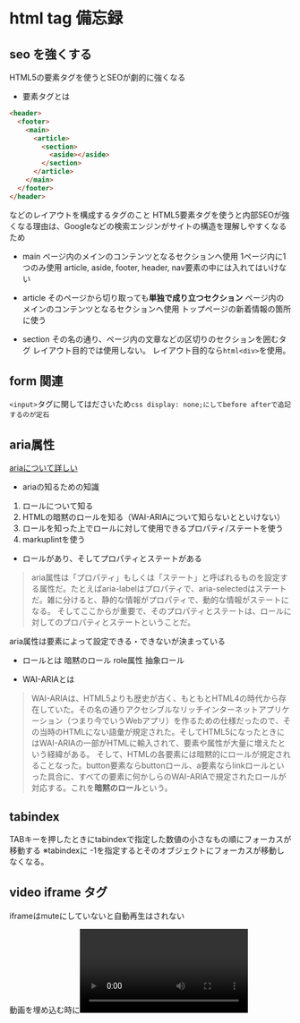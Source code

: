 # html tag 備忘録

## seo を強くする

HTML5の要素タグを使うとSEOが劇的に強くなる

- 要素タグとは

```html
<header>
  <footer>
    <main>
      <article>
        <section>
          <aside></aside>
        </section>
      </article>
    </main>
  </footer>
</header>
```

などのレイアウトを構成するタグのこと
HTML5要素タグを使うと内部SEOが強くなる理由は、Googleなどの検索エンジンがサイトの構造を理解しやすくなるため

- main
  ページ内のメインのコンテンツとなるセクションへ使用
  1ページ内に1つのみ使用
  article, aside, footer, header, nav要素の中には入れてはいけない

- article
  そのページから切り取っても**単独で成り立つセクション**
  ページ内のメインのコンテンツとなるセクションへ使用
  トップページの新着情報の箇所に使う

- section
  その名の通り、ページ内の文章などの区切りのセクションを囲むタグ
  レイアウト目的では使用しない。
  レイアウト目的なら`html<div>`を使用。

## form 関連

`<input>`タグに関してはださいため`css display: none;にしてbefore afterで追記するのが定石`

## aria属性

[ariaについて詳しい](https://zenn.dev/yusukehirao/articles/e3512a58df58fd)

- ariaの知るための知識

1. ロールについて知る
2. HTMLの暗黙のロールを知る（WAI-ARIAについて知らないとといけない）
3. ロールを知った上でロールに対して使用できるプロパティ/ステートを使う
4. markuplintを使う

- ロールがあり、そしてプロパティとステートがある

>aria属性は「プロパティ」もしくは「ステート」と呼ばれるものを設定する属性だ。たとえばaria-labelはプロパティで、aria-selectedはステートだ。雑に分けると、静的な情報がプロパティで、動的な情報がステートになる。
>そしてここからが重要で、そのプロパティとステートは、ロールに対してのプロパティとステートということだ。

aria属性は要素によって設定できる・できないが決まっている

- ロールとは
暗黙のロール
role属性
抽象ロール


- WAI-ARIAとは
>WAI-ARIAは、HTML5よりも歴史が古く、もともとHTML4の時代から存在していた。その名の通りアクセシブルなリッチインターネットアプリケーション（つまり今でいうWebアプリ）を作るための仕様だったので、その当時のHTMLにない語彙が規定された。そしてHTML5になったときにはWAI-ARIAの一部がHTMLに輸入されて、要素や属性が大量に増えたという経緯がある。
そして、HTMLの各要素には暗黙的にロールが規定されることなった。button要素ならbuttonロール、a要素ならlinkロールといった具合に、すべての要素に何かしらのWAI-ARIAで規定されたロールが対応する。これを**暗黙のロール**という。


## tabindex

TABキーを押したときにtabindexで指定した数値の小さなもの順にフォーカスが移動する
※tabindexに -1を指定するとそのオブジェクトにフォーカスが移動しなくなる。

## video iframe タグ

iframeはmuteにしていないと自動再生はされない

動画を埋め込む時に<video>タグと<iframe>タグがありますがYouTube動画の場合は<iframe>タグじゃないと上手くいかない。

また、スマホでは自動再生しない。
>モバイルの注意事項
>自動再生とスクリプト再生
>「警告: ユーザーが費用負担する携帯電話ネットワーク経由で要求していないダウンロードを防止するために、iOS の Safari では組み込みメディアを自動再生できません。必ずユーザーが自分で再生します。」

この制限があるため`autoplay、playVideo()、loadVideoById()`などの関数、およびパラメーターはすべてのモバイル環境では動作しない。

[スマホで自動再生させる](https://www.evoworx.co.jp/blog/video-autoplay/)


